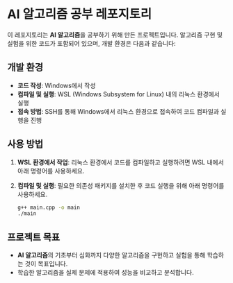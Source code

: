 # AI 알고리즘 공부 레포지토리

이 레포지토리는 **AI 알고리즘**을 공부하기 위해 만든 프로젝트입니다. 알고리즘 구현 및 실험을 위한 코드가 포함되어 있으며, 개발 환경은 다음과 같습니다:

## 개발 환경

- **코드 작성**: Windows에서 작성
- **컴파일 및 실행**: WSL (Windows Subsystem for Linux) 내의 리눅스 환경에서 실행
- **접속 방법**: SSH를 통해 Windows에서 리눅스 환경으로 접속하여 코드 컴파일과 실행을 진행

## 사용 방법

1. **WSL 환경에서 작업**: 리눅스 환경에서 코드를 컴파일하고 실행하려면 WSL 내에서 아래 명령어를 사용하세요.

2. **컴파일 및 실행**: 필요한 의존성 패키지를 설치한 후 코드 실행을 위해 아래 명령어를 사용하세요.

   ```bash
   g++ main.cpp -o main
   ./main
   ```

## 프로젝트 목표

- **AI 알고리즘**의 기초부터 심화까지 다양한 알고리즘을 구현하고 실험을 통해 학습하는 것이 목표입니다.
- 학습한 알고리즘을 실제 문제에 적용하여 성능을 비교하고 분석합니다.
